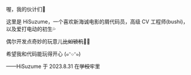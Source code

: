 <!--<img align='right' src='https://cdn.jsdelivr.net/gh/HiSuzume/hisuzume/suzume.png' width='410px'>-->

喔，我的伙计们👋

这里是 HiSuzume，一个喜欢新海诚电影的屑代码员，高级 CV 工程师(bushi)，以及爱打电动的初生💦

偶尔开发点奇妙的玩意儿~~比如锁机~~🌚🙏

希望我和代码能玩得开心 (๑ᵔ⌔ᵔ๑)

——HiSuzume 于 2023.8.31 在~~学校~~牢里
